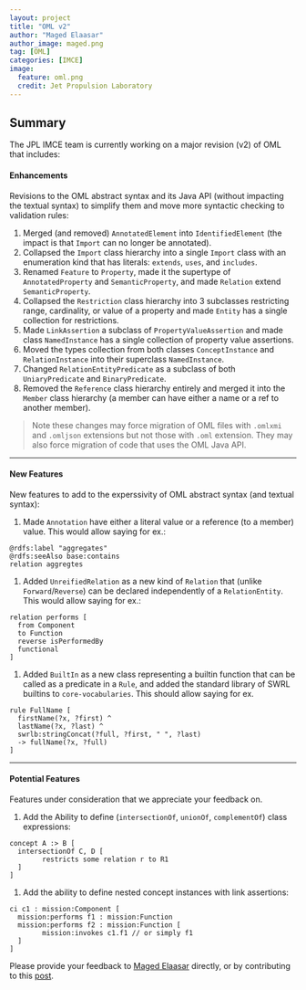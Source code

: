 ```yaml
---
layout: project
title: "OML v2"
author: "Maged Elaasar"
author_image: maged.png
tag: [OML]
categories: [IMCE]
image:
  feature: oml.png
  credit: Jet Propulsion Laboratory
---
```


## Summary

The JPL IMCE team is currently working on a major revision (v2) of OML that includes:

#### Enhancements

Revisions to the OML abstract syntax and its Java API (without impacting the textual syntax) to simplify them and move more syntactic checking to validation rules:

1. Merged (and removed) `AnnotatedElement` into `IdentifiedElement` (the impact is that `Import` can no longer be annotated).
1. Collapsed the `Import` class  hierarchy into a single `Import` class with an enumeration kind that has literals: `extends`, `uses`, and `includes`.
1. Renamed `Feature` to `Property`, made it the supertype of `AnnotatedProperty` and `SemanticProperty`, and made `Relation` extend `SemanticProperty`.
1. Collapsed the `Restriction` class hierarchy into 3 subclasses restricting range, cardinality, or value of a property and made `Entity` has a single collection for restrictions.
1. Made `LinkAssertion` a subclass of `PropertyValueAssertion` and made class `NamedInstance` has a single collection of property value assertions.
1. Moved the types collection from both classes `ConceptInstance` and `RelationInstance` into their superclass `NamedInstance`.
1. Changed `RelationEntityPredicate` as a subclass of both `UniaryPredicate` and `BinaryPredicate`.
1. Removed the `Reference` class hierarchy entirely and merged it into the `Member` class hierarchy (a member can have either a name or a ref to another member).

> Note these changes may force migration of OML files with `.omlxmi` and `.omljson` extensions but not those with `.oml` extension. They may also force migration of code that uses the OML Java API.

---

#### New Features

New features to add to the experssivity of OML abstract syntax (and textual syntax):

1. Made `Annotation` have either a literal value or a reference (to a member) value. This would allow saying for ex.:
```
@rdfs:label "aggregates"
@rdfs:seeAlso base:contains
relation aggregtes
```
1. Added `UnreifiedRelation` as a new kind of `Relation` that (unlike `Forward`/`Reverse`) can be declared independently of a `RelationEntity`. This would allow saying for ex.:   
```
relation performs [
  from Component 
  to Function 
  reverse isPerformedBy
  functional
]
```
1. Added `BuiltIn` as a new class representing a builtin function that can be called as a predicate in a `Rule`, and added the standard library of SWRL builtins to `core-vocabularies`. This should allow saying for ex. 
```
rule FullName [
  firstName(?x, ?first) ^ 
  lastName(?x, ?last) ^ 
  swrlb:stringConcat(?full, ?first, " ", ?last) 
  -> fullName(?x, ?full)
]
```

---

#### Potential Features

Features under consideration that we appreciate your feedback on.

1. Add the Ability to define (`intersectionOf`, `unionOf`, `complementOf`) class expressions: 
```
concept A :> B [
  intersectionOf C, D [
        restricts some relation r to R1
  ]
]
```
1. Add the ability to define nested concept instances with link assertions:
```
ci c1 : mission:Component [
  mission:performs f1 : mission:Function
  mission:performs f2 : mission:Function [
        mission:invokes c1.f1 // or simply f1
  ]
]
```

Please provide your feedback to [Maged Elaasar](https://opencaesar.github.io/contributors/Maged%20Elaasar.html) directly, or by contributing to this [post](https://www.linkedin.com/posts/magedelaasar_oml-v2-activity-7027395643484631040-2Vxo?utm_source=share&utm_medium=member_desktop).